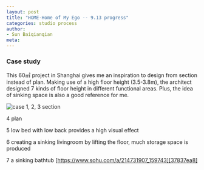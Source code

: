 ```yaml
---
layout: post
title: "HOME-Home of My Ego -- 9.13 progress"
categories: studio process
author:
- Sun Baiqianqian
meta:
---
```




### Case study
This 60㎡ project in Shanghai gives me an inspiration to design from section instead of plan. Making use of a high floor height (3.5-3.8m), the architect designed 7 kinds of floor height in different functional areas. Plus, the idea of sinking space is also a good reference for me.

![case](https://github.com/SunBaiqianqian/SunBaiqianqian-Portfolio/blob/master/assets/%E4%B8%8B%E6%B2%89%E5%BC%8F.jpg?raw=true)
1, 2, 3 section

4 plan

5 low bed with low back provides a high visual effect

6 creating a sinking livingroom by lifting the floor, much storage space is produced

7 a sinking bathtub
[https://www.sohu.com/a/214731907_159743][37837ea8]

  [37837ea8]: https://www.sohu.com/a/214731907_159743 "https://www.sohu.com/a/214731907_159743"
